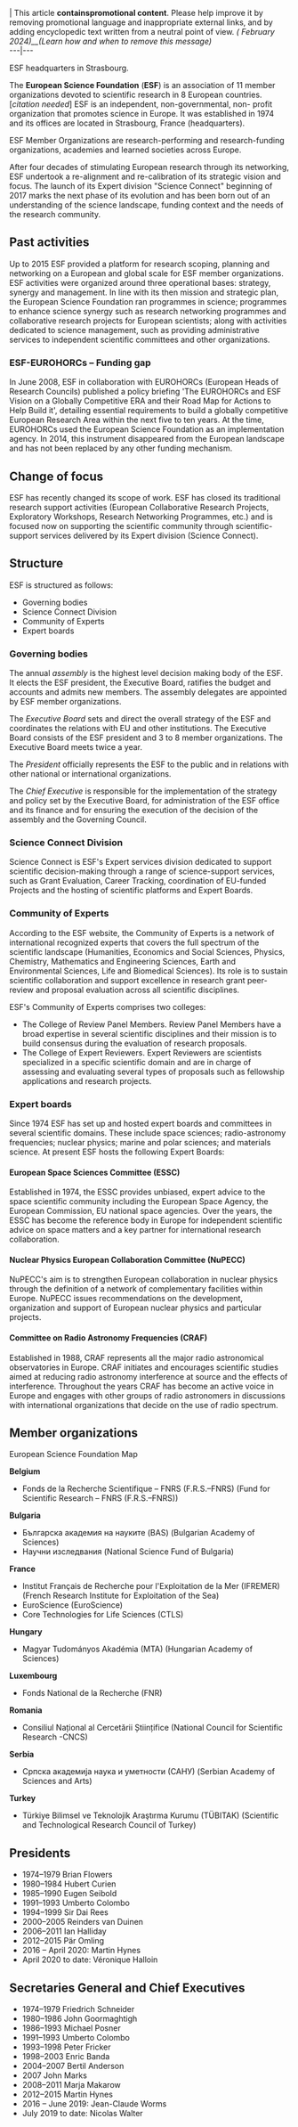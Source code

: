 | This article **containspromotional content**. Please help improve it by
removing promotional language and inappropriate external links, and by adding
encyclopedic text written from a neutral point of view. _( February
2024)__(Learn how and when to remove this message)_  
---|---  
  
ESF headquarters in Strasbourg.

The **European Science Foundation** (**ESF**) is an association of 11 member
organizations devoted to scientific research in 8 European
countries.[_citation needed_] ESF is an independent, non-governmental, non-
profit organization that promotes science in Europe. It was established in
1974 and its offices are located in Strasbourg, France (headquarters).

ESF Member Organizations are research-performing and research-funding
organizations, academies and learned societies across Europe.

After four decades of stimulating European research through its networking,
ESF undertook a re-alignment and re-calibration of its strategic vision and
focus. The launch of its Expert division "Science Connect" beginning of 2017
marks the next phase of its evolution and has been born out of an
understanding of the science landscape, funding context and the needs of the
research community.

## Past activities

Up to 2015 ESF provided a platform for research scoping, planning and
networking on a European and global scale for ESF member organizations. ESF
activities were organized around three operational bases: strategy, synergy
and management. In line with its then mission and strategic plan, the European
Science Foundation ran programmes in science; programmes to enhance science
synergy such as research networking programmes and collaborative research
projects for European scientists; along with activities dedicated to science
management, such as providing administrative services to independent
scientific committees and other organizations.

### ESF-EUROHORCs – Funding gap

In June 2008, ESF in collaboration with EUROHORCs (European Heads of Research
Councils) published a policy briefing 'The EUROHORCs and ESF Vision on a
Globally Competitive ERA and their Road Map for Actions to Help Build it',
detailing essential requirements to build a globally competitive European
Research Area within the next five to ten years. At the time, EUROHORCs used
the European Science Foundation as an implementation agency. In 2014, this
instrument disappeared from the European landscape and has not been replaced
by any other funding mechanism.

## Change of focus

ESF has recently changed its scope of work. ESF has closed its traditional
research support activities (European Collaborative Research Projects,
Exploratory Workshops, Research Networking Programmes, etc.) and is focused
now on supporting the scientific community through scientific-support services
delivered by its Expert division (Science Connect).

## Structure

ESF is structured as follows:

  * Governing bodies
  * Science Connect Division
  * Community of Experts
  * Expert boards

### Governing bodies

The annual _assembly_ is the highest level decision making body of the ESF. It
elects the ESF president, the Executive Board, ratifies the budget and
accounts and admits new members. The assembly delegates are appointed by ESF
member organizations.

The _Executive Board_ sets and direct the overall strategy of the ESF and
coordinates the relations with EU and other institutions. The Executive Board
consists of the ESF president and 3 to 8 member organizations. The Executive
Board meets twice a year.

The _President_ officially represents the ESF to the public and in relations
with other national or international organizations.

The _Chief Executive_ is responsible for the implementation of the strategy
and policy set by the Executive Board, for administration of the ESF office
and its finance and for ensuring the execution of the decision of the assembly
and the Governing Council.

### Science Connect Division

Science Connect is ESF's Expert services division dedicated to support
scientific decision-making through a range of science-support services, such
as Grant Evaluation, Career Tracking, coordination of EU-funded Projects and
the hosting of scientific platforms and Expert Boards.

### Community of Experts

According to the ESF website, the Community of Experts is a network of
international recognized experts that covers the full spectrum of the
scientific landscape (Humanities, Economics and Social Sciences, Physics,
Chemistry, Mathematics and Engineering Sciences, Earth and Environmental
Sciences, Life and Biomedical Sciences). Its role is to sustain scientific
collaboration and support excellence in research grant peer-review and
proposal evaluation across all scientific disciplines.

ESF's Community of Experts comprises two colleges:

  * The College of Review Panel Members. Review Panel Members have a broad expertise in several scientific disciplines and their mission is to build consensus during the evaluation of research proposals.
  * The College of Expert Reviewers. Expert Reviewers are scientists specialized in a specific scientific domain and are in charge of assessing and evaluating several types of proposals such as fellowship applications and research projects.

### Expert boards

Since 1974 ESF has set up and hosted expert boards and committees in several
scientific domains. These include space sciences; radio-astronomy frequencies;
nuclear physics; marine and polar sciences; and materials science. At present
ESF hosts the following Expert Boards:

#### European Space Sciences Committee (ESSC)

Established in 1974, the ESSC provides unbiased, expert advice to the space
scientific community including the European Space Agency, the European
Commission, EU national space agencies. Over the years, the ESSC has become
the reference body in Europe for independent scientific advice on space
matters and a key partner for international research collaboration.

#### Nuclear Physics European Collaboration Committee (NuPECC)

NuPECC's aim is to strengthen European collaboration in nuclear physics
through the definition of a network of complementary facilities within Europe.
NuPECC issues recommendations on the development, organization and support of
European nuclear physics and particular projects.

#### Committee on Radio Astronomy Frequencies (CRAF)

Established in 1988, CRAF represents all the major radio astronomical
observatories in Europe. CRAF initiates and encourages scientific studies
aimed at reducing radio astronomy interference at source and the effects of
interference. Throughout the years CRAF has become an active voice in Europe
and engages with other groups of radio astronomers in discussions with
international organizations that decide on the use of radio spectrum.

## Member organizations

European Science Foundation Map

**Belgium**

  * Fonds de la Recherche Scientifique – FNRS (F.R.S.–FNRS) (Fund for Scientific Research – FNRS (F.R.S.–FNRS))

**Bulgaria**

  * Българска академия на науките (BAS) (Bulgarian Academy of Sciences)
  * Научни изследвания (National Science Fund of Bulgaria)

**France**

  * Institut Français de Recherche pour l'Exploitation de la Mer (IFREMER)(French Research Institute for Exploitation of the Sea)
  * EuroScience (EuroScience)
  * Core Technologies for Life Sciences (CTLS)

**Hungary**

  * Magyar Tudományos Akadémia (MTA) (Hungarian Academy of Sciences)

**Luxembourg**

  * Fonds National de la Recherche (FNR)

**Romania**

  * Consiliul Național al Cercetării Științifice (National Council for Scientific Research -CNCS)

**Serbia**

  * Српска академија наука и уметности (САНУ) (Serbian Academy of Sciences and Arts)

**Turkey**

  * Türkiye Bilimsel ve Teknolojik Araştırma Kurumu (TÜBITAK) (Scientific and Technological Research Council of Turkey)

## Presidents

  * 1974–1979 Brian Flowers
  * 1980–1984 Hubert Curien
  * 1985–1990 Eugen Seibold
  * 1991–1993 Umberto Colombo
  * 1994–1999 Sir Dai Rees
  * 2000–2005 Reinders van Duinen
  * 2006–2011 Ian Halliday
  * 2012–2015 Pär Omling
  * 2016 – April 2020: Martin Hynes
  * April 2020 to date: Véronique Halloin

## Secretaries General and Chief Executives

  * 1974–1979 Friedrich Schneider
  * 1980–1986 John Goormaghtigh
  * 1986–1993 Michael Posner
  * 1991–1993 Umberto Colombo
  * 1993–1998 Peter Fricker
  * 1998–2003 Enric Banda
  * 2004–2007 Bertil Anderson
  * 2007 John Marks
  * 2008–2011 Marja Makarow
  * 2012–2015 Martin Hynes
  * 2016 – June 2019: Jean-Claude Worms 
  * July 2019 to date: Nicolas Walter